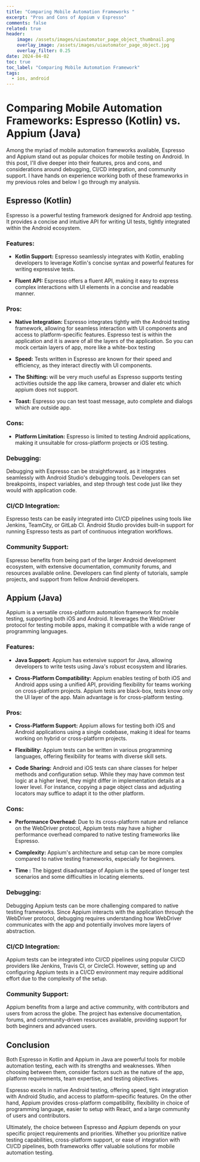 ```yaml
---
title: "Comparing Mobile Automation Frameworks "
excerpt: "Pros and Cons of Appium v Espresso"
comments: false
related: true
header:
    image: /assets/images/uiautomator_page_object_thumbnail.png
    overlay_image: /assets/images/uiautomator_page_object.jpg
    overlay_filter: 0.25
date: 2024-04-02
toc: true
toc_label: "Comparing Mobile Automation Framework"
tags:
  - ios, android
---
```

# Comparing Mobile Automation Frameworks: Espresso (Kotlin) vs. Appium (Java)

Among the myriad of mobile automation frameworks available, Espresso and Appium stand out as popular choices for mobile testing on Android. In this post, I'll dive deeper into their features, pros and cons, and considerations around debugging, CI/CD integration, and community support. I have hands on experience working both of these frameworks in my previous roles and below I go through my analysis. 

## Espresso (Kotlin)

Espresso is a powerful testing framework designed for Android app testing. It provides a concise and intuitive API for writing UI tests, tightly integrated within the Android ecosystem.

### Features:

- **Kotlin Support:** Espresso seamlessly integrates with Kotlin, enabling developers to leverage Kotlin's concise syntax and powerful features for writing expressive tests.
  
- **Fluent API:** Espresso offers a fluent API, making it easy to express complex interactions with UI elements in a concise and readable manner.

### Pros:

- **Native Integration:** Espresso integrates tightly with the Android testing framework, allowing for seamless interaction with UI components and access to platform-specific features. Espresso test is within the application and it is aware of all the layers of the application. So you can mock certain layers of app, more like a white-box testing
  
- **Speed:** Tests written in Espresso are known for their speed and efficiency, as they interact directly with UI components.

- **The Shifting:** will be very much useful as Espresso supports testing activities outside the app like camera, browser and dialer etc which appium does not support.

- **Toast:** Espresso you can test toast message, auto complete and dialogs which are outside app.
  
### Cons:

- **Platform Limitation:** Espresso is limited to testing Android applications, making it unsuitable for cross-platform projects or iOS testing.

### Debugging:

Debugging with Espresso can be straightforward, as it integrates seamlessly with Android Studio's debugging tools. Developers can set breakpoints, inspect variables, and step through test code just like they would with application code.

### CI/CD Integration:

Espresso tests can be easily integrated into CI/CD pipelines using tools like Jenkins, TeamCity, or GitLab CI. Android Studio provides built-in support for running Espresso tests as part of continuous integration workflows.

### Community Support:

Espresso benefits from being part of the larger Android development ecosystem, with extensive documentation, community forums, and resources available online. Developers can find plenty of tutorials, sample projects, and support from fellow Android developers.

## Appium (Java)

Appium is a versatile cross-platform automation framework for mobile testing, supporting both iOS and Android. It leverages the WebDriver protocol for testing mobile apps, making it compatible with a wide range of programming languages.

### Features:

- **Java Support:** Appium has extensive support for Java, allowing developers to write tests using Java's robust ecosystem and libraries.
  
- **Cross-Platform Compatibility:** Appium enables testing of both iOS and Android apps using a unified API, providing flexibility for teams working on cross-platform projects. Appium tests are black-box, tests know only the UI layer of the app. Main advantage is for cross-platform testing.

### Pros:

- **Cross-Platform Support:** Appium allows for testing both iOS and Android applications using a single codebase, making it ideal for teams working on hybrid or cross-platform projects.
  
- **Flexibility:** Appium tests can be written in various programming languages, offering flexibility for teams with diverse skill sets.

- **Code Sharing:** Android and iOS tests can share classes for helper methods and configuration setup. While they may have common test logic at a higher level, they might differ in implementation details at a lower level. For instance, copying a page object class and adjusting locators may suffice to adapt it to the other platform.

### Cons:

- **Performance Overhead:** Due to its cross-platform nature and reliance on the WebDriver protocol, Appium tests may have a higher performance overhead compared to native testing frameworks like Espresso.
  
- **Complexity:** Appium's architecture and setup can be more complex compared to native testing frameworks, especially for beginners.

- **Time :** The biggest disadvantage of Appium is the speed of longer test scenarios and some difficulties in locating elements.

### Debugging:

Debugging Appium tests can be more challenging compared to native testing frameworks. Since Appium interacts with the application through the WebDriver protocol, debugging requires understanding how WebDriver communicates with the app and potentially involves more layers of abstraction.

### CI/CD Integration:

Appium tests can be integrated into CI/CD pipelines using popular CI/CD providers like Jenkins, Travis CI, or CircleCI. However, setting up and configuring Appium tests in a CI/CD environment may require additional effort due to the complexity of the setup.

### Community Support:

Appium benefits from a large and active community, with contributors and users from across the globe. The project has extensive documentation, forums, and community-driven resources available, providing support for both beginners and advanced users.

## Conclusion

Both Espresso in Kotlin and Appium in Java are powerful tools for mobile automation testing, each with its strengths and weaknesses. When choosing between them, consider factors such as the nature of the app, platform requirements, team expertise, and testing objectives. 

Espresso excels in native Android testing, offering speed, tight integration with Android Studio, and access to platform-specific features. On the other hand, Appium provides cross-platform compatibility, flexibility in choice of programming language, easier to setup with React, and a large community of users and contributors. 

Ultimately, the choice between Espresso and Appium depends on your specific project requirements and priorities. Whether you prioritize native testing capabilities, cross-platform support, or ease of integration with CI/CD pipelines, both frameworks offer valuable solutions for mobile automation testing.
